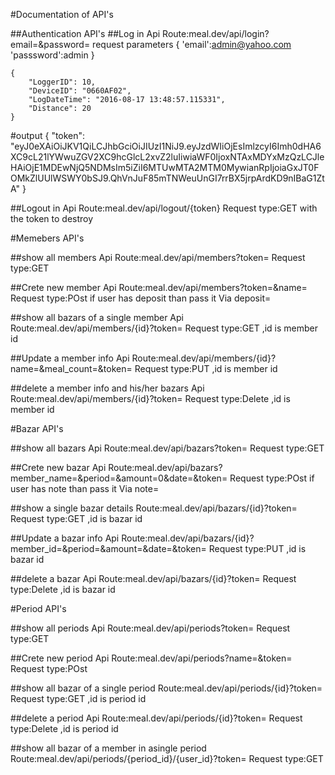
#Documentation of API's

##Authentication API's
##Log in Api
Route:meal.dev/api/login?email=&password=
 request parameters
    {
        'email':admin@yahoo.com
        'passsword':admin
     }
         
    {
        "LoggerID": 10,
        "DeviceID": "0660AF02",
        "LogDateTime": "2016-08-17 13:48:57.115331",
        "Distance": 20
    }
  #output
         {
              "token": "eyJ0eXAiOiJKV1QiLCJhbGciOiJIUzI1NiJ9.eyJzdWIiOjEsImlzcyI6Imh0dHA6XC9cL21lYWwuZGV2XC9hcGlcL2xvZ2luIiwiaWF0IjoxNTAxMDYxMzQzLCJleHAiOjE1MDEwNjQ5NDMsIm5iZiI6MTUwMTA2MTM0MywianRpIjoiaGxJT0FOMkZlUUlWSWY0bSJ9.QhVnJuF85mTNWeuUnGI7rrBX5jrpArdKD9nIBaG1ZtA"
         }

##Logout in Api
Route:meal.dev/api/logout/{token}
Request type:GET with the token to destroy

#Memebers  API's

##show all members Api
Route:meal.dev/api/members?token=
Request type:GET 

##Crete new member Api
Route:meal.dev/api/members?token=&name=
Request type:POst 
if user has deposit than pass it Via deposit=


##show all bazars of a single member Api
Route:meal.dev/api/members/{id}?token=
Request type:GET ,id is member id

##Update a member  info Api
Route:meal.dev/api/members/{id}?name=&meal_count=&token=
Request type:PUT ,id is member id

##delete a member info and his/her bazars Api
Route:meal.dev/api/members/{id}?token=
Request type:Delete ,id is member id

#Bazar API's

##show all bazars Api
Route:meal.dev/api/bazars?token=
Request type:GET 

##Crete new bazar Api
Route:meal.dev/api/bazars?member_name=&period=&amount=0&date=&token=
Request type:POst 
if user has note than pass it Via note=


##show a single bazar details
Route:meal.dev/api/bazars/{id}?token=
Request type:GET ,id is bazar id

##Update a  bazar info Api
Route:meal.dev/api/bazars/{id}?member_id=&period=&amount=&date=&token=
Request type:PUT ,id is bazar id

##delete a bazar  Api
Route:meal.dev/api/bazars/{id}?token=
Request type:Delete ,id is bazar id

#Period API's

##show all periods Api
Route:meal.dev/api/periods?token=
Request type:GET 

##Crete new period Api
Route:meal.dev/api/periods?name=&token=
Request type:POst 



##show all bazar of a  single period 
Route:meal.dev/api/periods/{id}?token=
Request type:GET ,id is period id



##delete a period  Api
Route:meal.dev/api/periods/{id}?token=
Request type:Delete ,id is period id

##show all bazar of a  member in asingle period 
Route:meal.dev/api/periods/{period_id}/{user_id}?token=
Request type:GET








